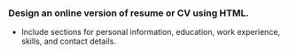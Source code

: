 ### Design an online version of resume or CV using HTML.

- Include sections for personal information, education, work experience, skills, and contact details.

